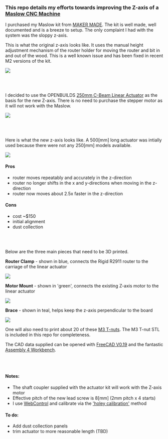 ### This repo details my efforts towards improving the Z-axis of a [Maslow CNC Machine](https://www.maslowcnc.com/)

I purchased my Maslow kit from [MAKER MADE](https://makermade.com/).  The kit is well made, well documented and is a breeze to setup.  The only complaint I had with the system was the sloppy z-axis.  

This is what the original z-axis looks like.  It uses the manual height adjustment mechanism of the router holder for moving the router and bit in and out of the wood. This is a well known issue and has been fixed in recent M2 versions of the kit.

![](maslow_z_axis_stock.png)

<br/>
<br/>

I decided to use the OPENBUILDS [250mm C-Beam Linear Actuator](https://openbuildspartstore.com/c-beam-linear-actuator-bundle/) as the basis for the new Z-axis.  There is no need to purchase the stepper motor as it will not work with the Maslow.

![](openbuilds_c_frame_actuator.png)

<br/>
<br/>

Here is what the new z-axis looks like.  A 500[mm] long actuator was intially used because there were not any 250[mm] models available.

![](maslow_z_axis_improved.png)


#### Pros
* router moves repeatably and accurately in the z-direction
* router no longer shifts in the x and y-directions when moving in the z-direction
* router now moves about 2.5x faster in the z-direction

#### Cons
* cost ~$150
* initial alignment
* dust collection

<br/>
<br/>

Below are the three main pieces that need to be 3D printed.  
 
**Router Clamp** - shown in blue, connects the Rigid R2911 router to the carriage of the linear actuator

![](maslow_z_axis_router_clamp.png)


**Motor Mount** - shown in 'green', connects the existing Z-axis motor to the linear actuator 

![](maslow_z_axis_motor_mount.png)


**Brace** - shown in teal, helps keep the z-axis perpendicular to the board 

![](maslow_z_axis_brace.png)

One will also need to print about 20 of these [M3 T-nuts](https://www.thingiverse.com/thing:1064782).  The M3 T-nut STL is included in this repo for completeness.

The CAD data supplied can be opened with [FreeCAD V0.19](https://www.freecadweb.org/) and the fantastic [Assembly 4 Workbench](https://github.com/Zolko-123/FreeCAD_Assembly4).

<br/>
<br/>

#### Notes:
* The shaft coupler supplied with the actuator kit will work with the Z-axis motor
* Effective pitch of the new lead screw is 8[mm] (2mm pitch x 4 starts)
* I use [WebControl](https://github.com/WebControlCNC/WebControl) and calibrate via the ['holey calibration'](https://webcontrolcnc.github.io/WebControl/Actions/Calibration-Setup/holeyCalibration.html) method

#### To do:
* Add dust collection panels
* trim actuator to more reasonable length (TBD)
